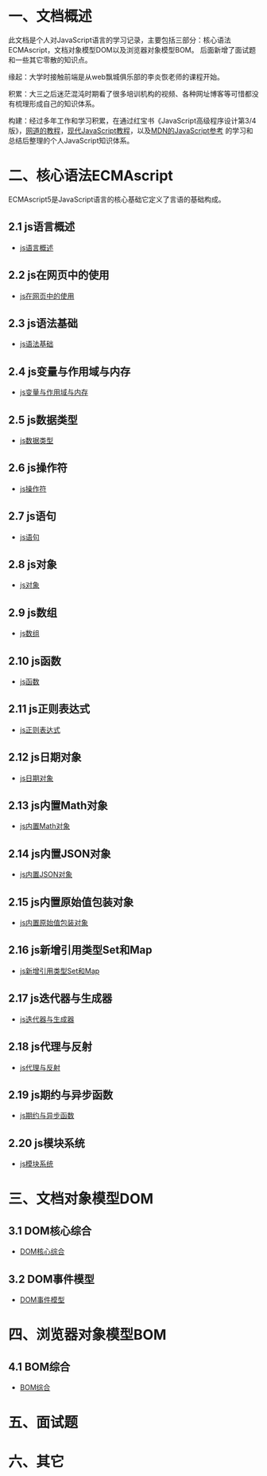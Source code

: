 # 一、文档概述
此文档是个人对JavaScript语言的学习记录，主要包括三部分：核心语法ECMAscript，文档对象模型DOM以及浏览器对象模型BOM。
后面新增了面试题和一些其它零散的知识点。

缘起：大学时接触前端是从web飘城俱乐部的李炎恢老师的课程开始。

积累：大三之后迷茫混沌时期看了很多培训机构的视频、各种网址博客等可惜都没有梳理形成自己的知识体系。

构建：经过多年工作和学习积累，在通过红宝书《JavaScript高级程序设计第3/4版》，[网道的教程](https://wangdoc.com)，[现代JavaScript教程](https://zh.javascript.info/)，以及[MDN的JavaScript参考](https://developer.mozilla.org/zh-CN/docs/Web/JavaScript) 的学习和总结后整理的个人JavaScript知识体系。

# 二、核心语法ECMAscript

ECMAscript5是JavaScript语言的核心基础它定义了言语的基础构成。

## 2.1 js语言概述
* [js语言概述](./src/views/ECMAScript/1-JS语言概述.html "js语言概述")
## 2.2 js在网页中的使用
* [js在网页中的使用](./src/views/ECMAScript/2-JS在网页中的使用.html "js在网页中的使用")
## 2.3 js语法基础
* [js语法基础](./src/views/ECMAScript/3-JS语言基础语法.html "js语法基础")
## 2.4 js变量与作用域与内存
* [js变量与作用域与内存](./src/views/ECMAScript/4-JS变量与作用域与内存.html "js变量与作用域与内存")
## 2.5 js数据类型
* [js数据类型](./src/views/ECMAScript/5-JS数据类型.html "js数据类型")
## 2.6 js操作符
* [js操作符](./src/views/ECMAScript/6-JS操作符.html "js操作符")
## 2.7 js语句
* [js语句](./src/views/ECMAScript/7-JS语句.html "js语句")
## 2.8 js对象
* [js对象](./src/views/ECMAScript/8-JS对象.html "js对象")
## 2.9 js数组
* [js数组](./src/views/ECMAScript/9-JS数组.html "js数组")
## 2.10 js函数
* [js函数](./src/views/ECMAScript/10-JS函数.html "js函数")
## 2.11 js正则表达式
* [js正则表达式](./src/views/ECMAScript/11-JS正则表达式.html "js正则表达式")
## 2.12 js日期对象
* [js日期对象](./src/views/ECMAScript/12-JS日期对象.html "js日期对象")
## 2.13 js内置Math对象
* [js内置Math对象](./src/views/ECMAScript/13-JS内置Math对象.html "js内置Math对象")
## 2.14 js内置JSON对象
* [js内置JSON对象](./src/views/ECMAScript/14-JS内置JSON对象.html "js内置JSON对象")
## 2.15 js内置原始值包装对象
* [js内置原始值包装对象](./src/views/ECMAScript/15-JS内置原始值包装对象.html "js内置原始值包装对象")
## 2.16 js新增引用类型Set和Map
* [js新增引用类型Set和Map](./src/views/ECMAScript/16-JS新增引用类型Set和Map.html "js新增引用类型Set和Map")
## 2.17 js迭代器与生成器
* [js迭代器与生成器](./src/views/ECMAScript/17-JS迭代器与生成器.html "js迭代器与生成器")
## 2.18 js代理与反射
* [js代理与反射](./src/views/ECMAScript/18-JS代理与反射.html "js代理与反射")
## 2.19 js期约与异步函数
* [js期约与异步函数](./src/views/ECMAScript/19-JS期约与异步函数.html "js期约与异步函数")
## 2.20 js模块系统
* [js模块系统](./src/views/ECMAScript/20-JS模块系统.html "js模块系统")

# 三、文档对象模型DOM

## 3.1 DOM核心综合
* [DOM核心综合](./src/views/DOM/1-DOM核心综合.html "DOM核心综合")
## 3.2 DOM事件模型
* [DOM事件模型](./src/views/DOM/2-DOM事件模型.html "DOM事件模型")


# 四、浏览器对象模型BOM

## 4.1 BOM综合
* [BOM综合](./src/views/BOM/1-BOM综合.html "BOM综合")


# 五、面试题

# 六、其它